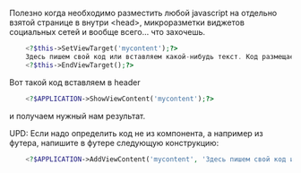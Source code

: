 Полезно когда необходимо разместить любой javascript на отдельно взятой странице в внутри \<head\>, микроразметки виджетов социальных сетей и вообще всего... что захочешь.
```php
    <?$this->SetViewTarget('mycontent');?>
    Здесь пишем свой код или вставляем какой-нибудь текст. Код размещаем в файле шаблона компонента template.php.
    <?$this->EndViewTarget();?>
```
Вот такой код вставляем в header
```php
    <?$APPLICATION->ShowViewContent('mycontent');?>
```
и получаем нужный нам результат.

UPD: Если надо определить код не из компонента, а например из футера, напишите в футере следующую конструкцию:
```php
    <?$APPLICATION->AddViewContent('mycontent', 'Здесь пишем свой код или вставляем какой-нибудь текст');?>
```